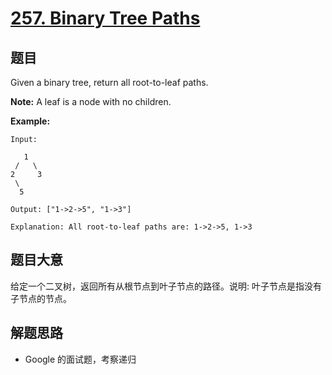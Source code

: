 # [257. Binary Tree Paths](https://leetcode.com/problems/binary-tree-paths/)


## 题目

Given a binary tree, return all root-to-leaf paths.

**Note:** A leaf is a node with no children.

**Example:**

    Input:
    
       1
     /   \
    2     3
     \
      5
    
    Output: ["1->2->5", "1->3"]
    
    Explanation: All root-to-leaf paths are: 1->2->5, 1->3

## 题目大意

给定一个二叉树，返回所有从根节点到叶子节点的路径。说明: 叶子节点是指没有子节点的节点。

## 解题思路

- Google 的面试题，考察递归

